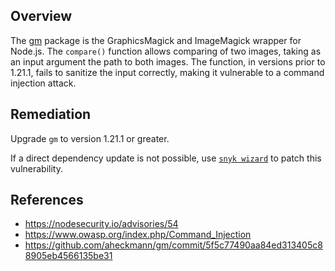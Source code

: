 ## Overview
The [gm](https://www.npmjs.com/package/gm) package is the GraphicsMagick and ImageMagick wrapper for Node.js.
The `compare()` function allows comparing of two images, taking as an input argument the path to both images. The function, in versions prior to 1.21.1, fails to sanitize the input correctly, making it vulnerable to a command injection attack.

## Remediation
Upgrade `gm` to version 1.21.1 or greater. 

If a direct dependency update is not possible, use [`snyk wizard`](https://snyk.io/docs/using-snyk#wizard) to patch this vulnerability.

## References
- https://nodesecurity.io/advisories/54
- https://www.owasp.org/index.php/Command_Injection
- https://github.com/aheckmann/gm/commit/5f5c77490aa84ed313405c88905eb4566135be31
